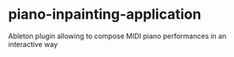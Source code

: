 # piano-inpainting-application
Ableton plugin allowing to compose MIDI piano performances in an interactive way
